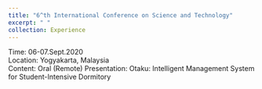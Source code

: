 ```yaml
---
title: "6^th International Conference on Science and Technology"
excerpt: " "
collection: Experience
---
```

Time: 06-07.Sept.2020  
Location: Yogyakarta, Malaysia  
Content: Oral (Remote) Presentation: Otaku: Intelligent Management System for Student-Intensive Dormitory
